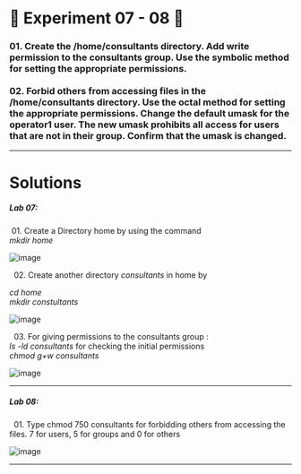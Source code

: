 <h1>
  🚀 Experiment 07 - 08 🚀
</h1>

<h3>
01. Create the /home/consultants directory. Add write permission to the consultants group. Use the symbolic method for setting the appropriate permissions. 
  <br><br>
02. Forbid others from accessing files in the /home/consultants directory. Use the octal method for setting the appropriate permissions. Change the default umask for the operator1 user. The new umask prohibits all access for users that are not in their
group. Confirm that the umask is changed.
</h3>

<hr>

<h1> Solutions </h1>

<h5>
  Lab 07:
</h5>
&nbsp;01. Create a Directory home by using the command <br><i>mkdir home</i>

![image](https://github.com/user-attachments/assets/008c648e-4afb-45c8-8889-3b0c19c62fa7)

&nbsp; 02. Create another directory <i>consultants</i> in home by
<p> <i> cd home <br> mkdir constultants </i> </p>

![image](https://github.com/user-attachments/assets/b5df9d8b-c564-4b0f-a0eb-28269225f478)

&nbsp; 03. For giving permissions to the consultants group : 
<br> <i> ls -ld consultants </i> for checking the initial permissions
<br> <i> chmod g+w consultants </i>

![image](https://github.com/user-attachments/assets/87e60c2e-8b03-43f4-b7de-e4f80aada7e5)


<hr>

<h5>
  Lab 08: 
</h5>

&nbsp; 01. Type chmod 750 consultants for forbidding others from accessing the files. 7 for users, 5 for groups and 0 for others

![image](https://github.com/user-attachments/assets/e4dd157a-71cd-452c-b7e6-91f8256fbba3)


<hr>


